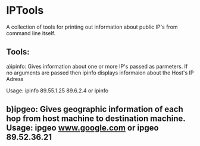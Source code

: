 # IPTools
A collection of tools  for printing out information  about public IP's from command line itself.

Tools:
---------------------------------------------------------------------------------------------------------------------------------
a)ipinfo: Gives information about one or more IP's passed as parmeters. If no arguments are passed then  ipinfo displays informaion about the Host's IP Adress

Usage: 
ipinfo 89.55.1.25 89.6.2.4
or 
ipinfo 

b)ipgeo: Gives geographic information of each  hop from host machine to destination machine.
Usage: 
ipgeo www.google.com
or ipgeo 89.52.36.21       
---------------------------------------------------------------------------------------------------------------------------------
